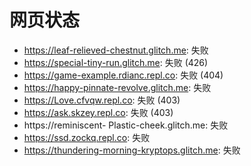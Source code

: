 # 网页状态
- https://leaf-relieved-chestnut.glitch.me: 失败
- https://special-tiny-run.glitch.me: 失败 (426)
- https://game-example.rdianc.repl.co: 失败 (404)
- https://happy-pinnate-revolve.glitch.me: 失败
- https://Love.cfvqw.repl.co: 失败 (403)
- https://ask.skzey.repl.co: 失败 (403)
- https://reminiscent- Plastic-cheek.glitch.me: 失败
- https://ssd.zockq.repl.co: 失败
- https://thundering-morning-kryptops.glitch.me: 失败
